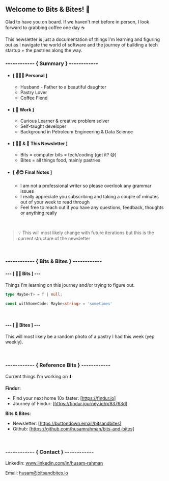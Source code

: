 ## Welcome to Bits & Bites! 👋

Glad to have you on board. If we haven't met before in person, I look forward to grabbing coffee one day ☕️

This newsletter is just a documentation of things I'm learning and figuring out as I navigate the world of software and the journey of building a tech startup + the pastries along the way.

### ------------ \{ Summary \} \------------

- #### **[ 👨‍👩‍👧 Personal ]**
    - Husband - Father to a beautiful daughter
    - Pastry Lover
    - Coffee Fiend
- #### **[ 🧳  Work ]**
    - Curious Learner & creative problem solver
    - Self-taught developer
    - Background in Petroleum Engineering & Data Science
- #### **[ 👨‍💻 & 🍪 This Newsletter ]**
    - Bits = computer bits = tech/coding (get it? 😅)
    - Bites = all things food, mainly pastries
- #### **[ ✌️😊  Final Notes ]**
    - I am not a professional writer so please overlook any grammar issues
    - I really appreciate you subscribing and taking a couple of minutes out of your week to read through
    - Feel free to reach out if you have any questions, feedback, thoughts or anything really

<br />

> 💡 This will most likely change with future iterations but this is the current structure of the newsletter

<br />

### ------------  \{ Bits & Bites \} \------------
#### --- **[ 👨‍💻 Bits ]** ---

Things I'm learning on this journey and/or trying to figure out.

```ts
type Maybe<T> = T | null;

const withSomeCode: Maybe<string> = 'sometimes'
```

<br />

#### --- **[ 🍪 Bites ]** ---


This will most likely be a random photo of a pastry I had this week (yep weekly).

<br />

### ------------ \{ Reference Bits \} \------------

Current things I'm working on ⬇️

**Findur:**
- Find your next home 10x faster: [https://findur.io]
- Journey of Findur: [https://findur.journey.io/p/83763d]

 **Bits & Bites**:
- Newsletter: [https://buttondown.email/bitsandbites]
- Github: [https://github.com/husamrahman/bits-and-bites]

<br />

### ------------ \{ Contact \} \------------

LinkedIn: www.linkedin.com/in/husam-rahman

Email: husam@bitsandbites.io